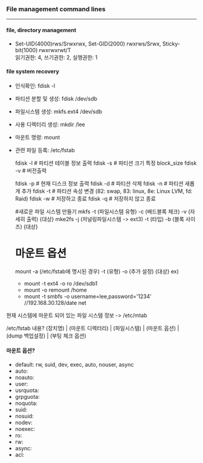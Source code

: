 ### File management command lines
<hr>

#### file, directory management

  - Set-UID(4000)rws/Srwxrwx, Set-GID(2000) rwxrws/Srwx, Sticky-bit(1000) rwxrwxrwt/T
    <br>읽기권한: 4, 쓰기권한: 2, 실행권한: 1

    
#### file system recovery
  - 인식확인: fdisk -l
  - 파티션 분할 및 생성: fdisk /dev/sdb
  - 파일시스템 생성: mkfs.ext4 /dev/sdb
  - 사용 디렉터리 생성: mkdir /lee
  - 마운트 명령: mount
  - 관련 파일 등록: /etc/fstab
    
    
    fdisk -l # 파티션 테이블 정보 출력
    fdisk -s # 파티션 크기 특정 block_size
    fdisk -v # 버전출력

    fdisk -p # 현재 디스크 정보 출력
    fdisk -d # 파티션 삭제
    fdisk -n # 파티션 새롭게 추가
    fdisk -t # 파티션 속성 변경 (82: swap, 83: linux, 8e: Linux LVM, fd: Raid) 
    fdisk -w # 저장하고 종료
    fdisk -q # 저장하지 않고 종료 
    

    #새로운 파일 시스템 만들기
    mkfs -t (파일시스템 유형) -c (배드블록 체크) -v (자세히 출력) {대상}
    mke2fs -j (저널링파일시스템 -> ext3) -t (타입) -b (블록 사이즈) {대상}
    
    # 마운트 옵션
    mount -a (/etc/fstab에 명시된 경우) -t (유형) -o (추가 설정) {대상}
    ex) 
    * mount -t ext4 -o ro /dev/sdb1
    * mount -o remount /home
    * mount -t smbfs -o username=lee,password='1234' //192.168.30.128/date net 
    
현재 시스템에 마운트 되어 있는 파일 시스템 정보 -> /etc/mtab

/etc/fstab 내용?
(장치명) | (마운트 디렉터리) | (파일시스템) | (마운트 옵션) | (dump 백업설정) | (부팅 체크 옵션)

#### 마운트 옵션? 
  * default: rw, suid, dev, exec, auto, nouser, async
  * auto:
  * noauto:
  * user:
  * usrquota:
  * grpguota:
  * noquota:
  * suid:
  * nosuid:
  * nodev:
  * noexec:
  * ro:
  * rw:
  * async:
  * acl: 
    

